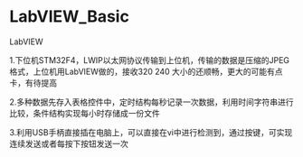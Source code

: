 # LabVIEW_Basic
LabVIEW


1.下位机STM32F4，LWIP以太网协议传输到上位机，传输的数据是压缩的JPEG格式，上位机用LabVIEW做的，接收320  240 大小的还顺畅，更大的可能有点卡，有待提高

2.多种数据先存入表格控件中，定时结构每秒记录一次数据，利用时间字符串进行比较，条件结构实现每小时存储成一份文件

3.利用USB手柄直接插在电脑上，可以直接在vi中进行检测到，通过按键，可实现连续发送或者每按下按钮发送一次
